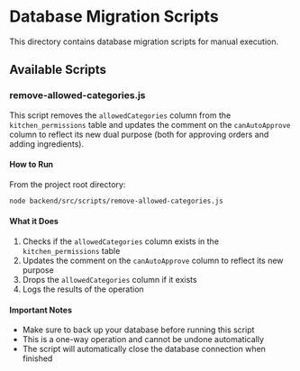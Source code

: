 # Database Migration Scripts

This directory contains database migration scripts for manual execution.

## Available Scripts

### remove-allowed-categories.js

This script removes the `allowedCategories` column from the `kitchen_permissions` table and updates the comment on the `canAutoApprove` column to reflect its new dual purpose (both for approving orders and adding ingredients).

#### How to Run

From the project root directory:

```bash
node backend/src/scripts/remove-allowed-categories.js
```

#### What it Does

1. Checks if the `allowedCategories` column exists in the `kitchen_permissions` table
2. Updates the comment on the `canAutoApprove` column to reflect its new purpose
3. Drops the `allowedCategories` column if it exists
4. Logs the results of the operation

#### Important Notes

- Make sure to back up your database before running this script
- This is a one-way operation and cannot be undone automatically
- The script will automatically close the database connection when finished 
